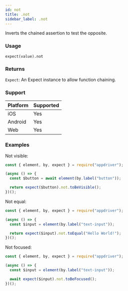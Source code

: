 ```yaml
---
id: not
title: .not
sidebar_label: .not 
---
```


Inverts the chained assertion to test the opposite.

### Usage

```text
expect(value).not
```

### Returns

`Expect`: An Expect instance to allow function chaining.

### Support

| Platform | Supported |
| -------- | --------- |
| iOS      | Yes       |
| Android  | Yes       |
| Web      | Yes       |

### Examples

Not visible:

```javascript
const { element, by, expect } = require("appdriver");

(async () => {
  const $button = await element(by.label("button")); 

  return expect($button).not.toBeVisible();
})();
```

Not equal:

```javascript
const { element, by, expect } = require("appdriver");

(async () => {
  const $input = element(by.label("text-input"));

  return expect($input).not.toEqual("Hello World!");
})();
```

Not focused:

```javascript
const { element, by, expect } = require("appdriver");

(async () => {
  const $input = element(by.label("text-input"));

  await expect($input).not.toBeFocused();
})();
```
